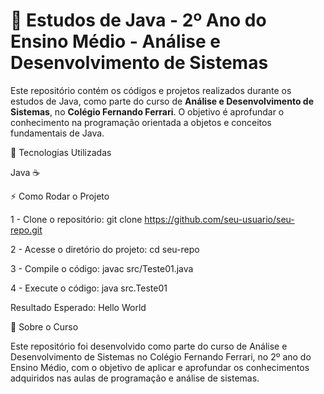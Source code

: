 # 🚀 Estudos de Java - 2º Ano do Ensino Médio - Análise e Desenvolvimento de Sistemas
Este repositório contém os códigos e projetos realizados durante os estudos de Java, como parte do curso de **Análise e Desenvolvimento de Sistemas**, no **Colégio Fernando Ferrari**. O objetivo é aprofundar o conhecimento na programação orientada a objetos e conceitos fundamentais de Java.

🧰 Tecnologias Utilizadas

Java ☕

⚡ Como Rodar o Projeto

1 - Clone o repositório:
git clone https://github.com/seu-usuario/seu-repo.git

2 - Acesse o diretório do projeto:
cd seu-repo

3 - Compile o código:
javac src/Teste01.java

4 - Execute o código:
java src.Teste01

Resultado Esperado:
Hello World

📝 Sobre o Curso

Este repositório foi desenvolvido como parte do curso de Análise e Desenvolvimento de Sistemas no Colégio Fernando Ferrari, no 2º ano do Ensino Médio, com o objetivo de aplicar e aprofundar os conhecimentos adquiridos nas aulas de programação e análise de sistemas.

